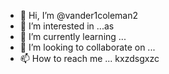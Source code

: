 - 👋 Hi, I’m @vander1coleman2
- 👀 I’m interested in ...as
- 🌱 I’m currently learning ...
- 💞️ I’m looking to collaborate on ...
- 📫 How to reach me ...
kxzdsgxzc
<!---vzxc
vander1coleman2/vander1coleman2 is a ✨ special ✨ repository because its `README.md` (this file) appears on your GitHub profile.
You can click thhk.e Preview link tsco take a look at your changes.
--->
